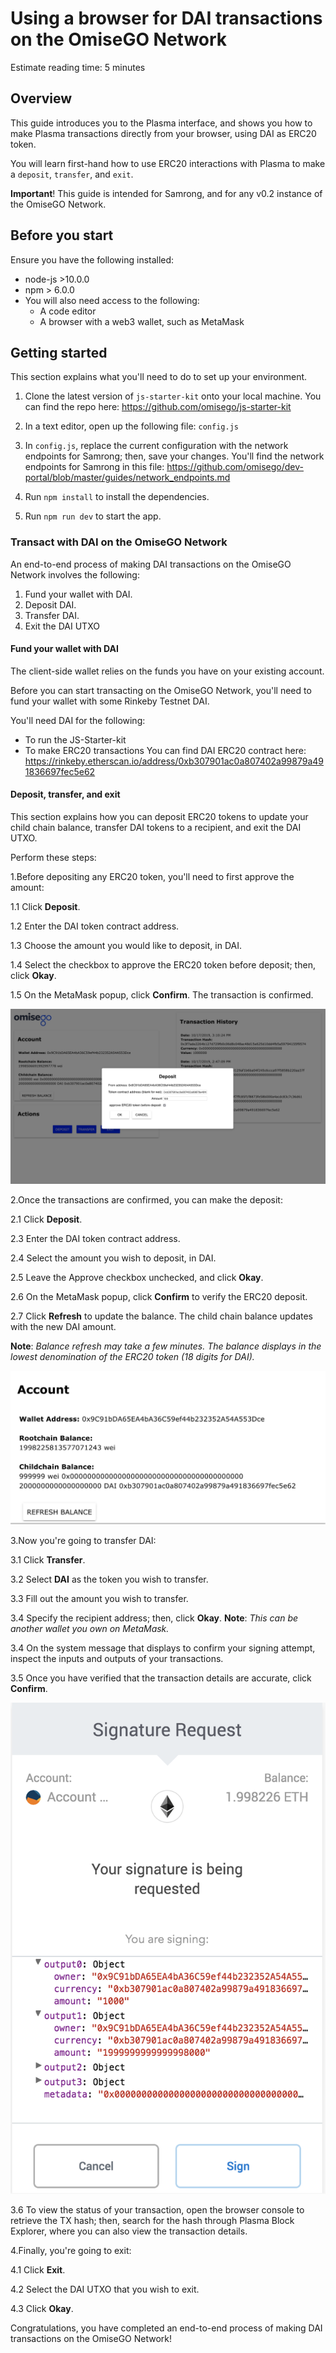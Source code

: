 # Using a browser for DAI transactions on the OmiseGO Network

Estimate reading time: 5 minutes

## Overview

This guide introduces you to the Plasma interface, and shows you how to make Plasma transactions directly from your browser, using DAI as ERC20 token.

You will learn first-hand how to use ERC20 interactions with Plasma to make a `deposit`, `transfer`, and `exit`.

**Important**! This guide is intended for Samrong, and for any v0.2 instance of the OmiseGO Network.

## Before you start

Ensure you have the following installed:
- node-js >10.0.0
- npm > 6.0.0
- You will also need access to the following:
  - A code editor
  - A browser with a web3 wallet, such as MetaMask

## Getting started
This section explains what you'll need to do to set up your environment.

1. Clone the latest version of `js-starter-kit` onto your local machine. You can find the repo here: https://github.com/omisego/js-starter-kit

2. In a text editor, open up the following file: `config.js`

3. In `config.js`, replace the current configuration with the network endpoints for Samrong; then, save your changes.
You'll find the network endpoints for Samrong in this file: https://github.com/omisego/dev-portal/blob/master/guides/network_endpoints.md

4. Run `npm install` to install the dependencies.

5. Run `npm run dev` to start the app.

### Transact with DAI on the OmiseGO Network

An end-to-end process of making DAI transactions on the OmiseGO Network involves the following:

1. Fund your wallet with DAI.
2. Deposit DAI.
3. Transfer DAI.
4. Exit the DAI UTXO

#### Fund your wallet with DAI

The client-side wallet relies on the funds you have on your existing account.

Before you can start transacting on the OmiseGO Network, you'll need to fund your wallet with some Rinkeby Testnet DAI.

You'll need DAI for the following:

- To run the JS-Starter-kit
- To make ERC20 transactions
You can find DAI ERC20 contract here:
https://rinkeby.etherscan.io/address/0xb307901ac0a807402a99879a491836697fec5e62

#### Deposit, transfer, and exit

This section explains how you can deposit ERC20 tokens to update your child chain balance, transfer DAI tokens to a recipient, and exit the DAI UTXO.

Perform these steps:

1.Before depositing any ERC20 token, you'll need to first approve the amount:

  1.1 Click **Deposit**.
  
  1.2 Enter the DAI token contract address.
  
  1.3 Choose the amount you would like to deposit, in DAI.
  
  1.4 Select the checkbox to approve the ERC20 token before deposit; then, click **Okay**.
  
  1.5 On the MetaMask popup, click **Confirm**. The transaction is confirmed.

![deposit_approval](./assets/deposit-approval.png)  

2.Once the transactions are confirmed, you can make the deposit:

  2.1 Click **Deposit**.

  2.3 Enter the DAI token contract address.

  2.4 Select the amount you wish to deposit, in DAI.

  2.5 Leave the Approve checkbox unchecked, and click 
  **Okay**.

  2.6 On the MetaMask popup, click **Confirm** to verify the ERC20 deposit.

  2.7 Click **Refresh** to update the balance. The child chain balance updates with the new DAI amount.

  **Note**: _Balance refresh may take a few minutes. The balance displays in the lowest denomination of the ERC20 token (18 digits for DAI)._

![dai-balance](./assets/dai_balance.png)

3.Now you're going to transfer DAI:

  3.1 Click **Transfer**.

  3.2 Select **DAI** as the token you wish to transfer.

  3.3 Fill out the amount you wish to transfer.

  3.4 Specify the recipient address; then, click **Okay**.
  **Note**: _This can be another wallet you own on MetaMask._

  3.4 On the system message that displays to confirm your signing attempt, inspect the inputs and outputs of your transactions.

  3.5 Once you have verified that the transaction details are accurate, click **Confirm**.

![metamask transfer popup](./assets/metamask-transfer.png)

  3.6 To view the status of your transaction, open the browser console to retrieve the TX hash; then, search for the hash through Plasma Block Explorer, where you can also view the transaction details.

4.Finally, you're going to exit:

  4.1 Click **Exit**.

  4.2 Select the DAI UTXO that you wish to exit.

  4.3 Click **Okay**.

Congratulations, you have completed an end-to-end process of making DAI transactions on the OmiseGO Network!








